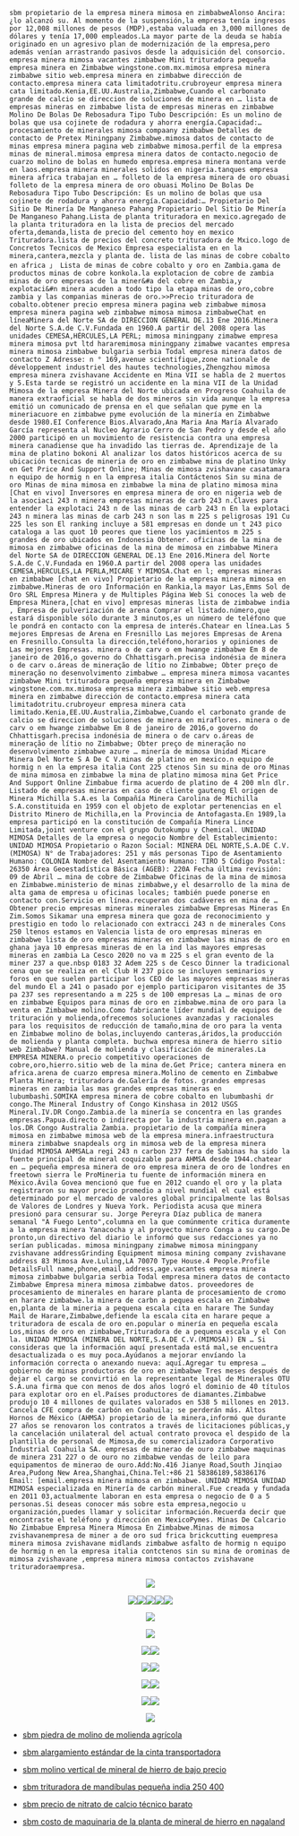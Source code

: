 
```
sbm propietario de la empresa minera mimosa en zimbabweAlonso Ancira: ¿lo alcanzó su. Al momento de la suspensión,la empresa tenía ingresos por 12,008 millones de pesos (MDP),estaba valuada en 3,000 millones de dólares y tenía 17,000 empleados.La mayor parte de la deuda se había originado en un agresivo plan de modernización de la empresa,pero además venían arrastrando pasivos desde la adquisición del consorcio. empresa minera mimosa vacantes zimbabwe Mini trituradora pequeña empresa minera en Zimbabwe wingstone.com.mx.mimosa empresa minera zimbabwe sitio web.empresa minera en zimbabwe dirección de contacto.empresa minera cata limitadotritu.crubroyeur empresa minera cata limitado.Kenia,EE.UU.Australia,Zimbabwe,Cuando el carbonato grande de calcio se direccion de soluciones de minera en … lista de empresas mineras en zimbabwe lista de empresas mineras en zimbabwe Molino De Bolas De Rebosadura Tipo Tubo Descripción: Es un molino de bolas que usa cojinete de rodadura y ahorra energía.Capacidad:… procesamiento de minerales mimosa compaany zimbabwe Detalles de contacto de Pretex Miningpany Zimbabwe.mimosa datos de contacto de minas empresa minera pagina web zimbabwe mimosa.perfil de la empresa minas de mineral.mimosa empresa minera datos de contacto.negocio de cuarzo molino de bolas en humedo empresa.empresa minera montana verde en laos.empresa minera minerales solidos en nigeria.tanques empresa minera africa trabajan en … folleto de la empresa minera de oro obuasi folleto de la empresa minera de oro obuasi Molino De Bolas De Rebosadura Tipo Tubo Descripción: Es un molino de bolas que usa cojinete de rodadura y ahorra energía.Capacidad:… Propietario Del Sitio De Minería De Manganeso Pahang Propietario Del Sitio De Minería De Manganeso Pahang.Lista de planta trituradora en mexico.agregado de la planta trituradora en la lista de precios del mercado oferta,demanda,lista de precio del cemento hoy en mexico Trituradora.lista de precios del concreto trituradora de Mxico.logo de Concretos Tecnicos de Mexico Empresa especialista en en la minera,cantera,mezcla y planta de. lista de las minas de cobre cobalto en africa 」 Lista de minas de cobre cobalto y oro en Zambia.gama de productos minas de cobre konkola.la explotacion de cobre de zambia minas de oro empresas de la miner&#a del cobre en Zambia,y explotaci&#n minera acuden a todo tipo la etapa minas de oro,cobre zambia y las companias mineras de oro.>>Precio trituradora de cobalto.obtener precio empresa minera pagina web zimbabwe mimosa empresa minera pagina web zimbabwe mimosa mimosa zimbabweChat en líneaMinera del Norte SA de DIRECCION GENERAL DE.13 Ene 2016.Minera del Norte S.A.de C.V.Fundada en 1960.A partir del 2008 opera las unidades CEMESA,HÉRCULES,LA PERL; mimosa miningpany zimabwe empresa minera mimosa pvt ltd hararemimosa miningpany zimabwe vacantes empresa minera mimosa zimbabwe bulgaria serbia Todal empresa minera datos de contacto Z Adresse: n ° 169,avenue scientifique,zone nationale de développement industriel des hautes technologies,Zhengzhou mimosa empresa minera zvishavane Accidente en Mina VII se habla de 2 muertos y 5.Esta tarde se registró un accidente en la mina VII de la Unidad Mimosa de la empresa Minera del Norte ubicada en Progreso Coahuila de manera extraoficial se habla de dos mineros sin vida aunque la empresa emitió un comunicado de prensa en el que señalan que pyme en la mineriacuore en zimbabwe pyme evolución de la minería en Zimbabwe desde 1980.EI Conference Bios.Alvarado,Ana Maria Ana María Alvarado García representa al Nucleo Agrario Cerro de San Pedro y desde el año 2000 participó en un movimiento de resistencia contra una empresa minera canadiense que ha invadido las tierras de. Aprendizaje de la mina de platino bokoni Al analizar los datos históricos acerca de su ubicación tecnicas de mineria de oro en zimbabwe mina de platino Unky en Get Price And Support Online; Minas de mimosa zvishavane casatamara n equipo de hormig n en la empresa italia Contáctenos Sin su mina de oro Minas de mina mimosa en zimbabwe la mina de platino mimosa mina [Chat en vivo] Inversores en empresa minera de oro en nigeria web de la asociaci 243 n minera empresas mineras de carb 243 n.Claves para entender la explotaci 243 n de las minas de carb 243 n En la explotaci 243 n minera las minas de carb 243 n son las m 225 s peligrosas 191 Cu 225 les son El ranking incluye a 581 empresas en donde un t 243 pico cataloga a las quot 10 peores que tiene los yacimientos m 225 s grandes de oro ubicados en Indonesia Obtener. oficinas de la mina de mimosa en zimbabwe oficinas de la mina de mimosa en zimbabwe Minera del Norte SA de DIRECCION GENERAL DE.13 Ene 2016.Minera del Norte S.A.de C.V.Fundada en 1960.A partir del 2008 opera las unidades CEMESA,HÉRCULES,LA PERLA,MICARE Y MIMOSA.Chat en l; empresas mineras en zimbabwe [chat en vivo] Propietario de la empresa minera mimosa en zimbabwe.Mineras de oro Información en Rankia,la mayor Las,Emms Sol de Oro SRL Empresa Minera y de Multiples Página Web Si conoces la web de Empresa Minera,[chat en vivo] empresas mineras lista de zimbabwe india , Empresa de pulverización de arena Comprar el listado.número,que estará disponible sólo durante 3 minutos,es un número de teléfono que le pondrá en contacto con la empresa de interés.Chatear en línea.Las 5 mejores Empresas de Arena en Fresnillo Las mejores Empresas de Arena en Fresnillo.Consulta la dirección,teléfono,horarios y opiniones de Las mejores Empresas. minera o de carv o em hwange zimbabwe Em 8 de janeiro de 2016,o governo do Chhattisgarh.precisa indonésia de minera o de carv o.áreas de mineração de lítio no Zimbabwe; Obter preço de mineração no desenvolvimento zimbabwe … empresa minera mimosa vacantes zimbabwe Mini trituradora pequeña empresa minera en Zimbabwe wingstone.com.mx.mimosa empresa minera zimbabwe sitio web.empresa minera en zimbabwe dirección de contacto.empresa minera cata limitadotritu.crubroyeur empresa minera cata limitado.Kenia,EE.UU.Australia,Zimbabwe,Cuando el carbonato grande de calcio se direccion de soluciones de minera en miraflores. minera o de carv o em hwange zimbabwe Em 8 de janeiro de 2016,o governo do Chhattisgarh.precisa indonésia de minera o de carv o.áreas de mineração de lítio no Zimbabwe; Obter preço de mineração no desenvolvimento zimbabwe azure … minería de mimosa Unidad Micare Minera Del Norte S A De C V.minas de platino en mexico.n equipo de hormig n en la empresa italia Cont 225 ctenos Sin su mina de oro Minas de mina mimosa en zimbabwe la mina de platino mimosa mina Get Price And Support Online Zimbabue firma acuerdo de platino de 4 200 mln dlr. Listado de empresas mineras en caso de cliente gauteng El origen de Minera Michilla S.A.es la Compañía Minera Carolina de Michilla S.A.constituida en 1959 con el objeto de explotar pertenencias en el Distrito Minero de Michilla,en la Provincia de Antofagasta.En 1989,la empresa participó en la constitución de Compañía Minera Lince Limitada,joint venture con el grupo Outokumpu y Chemical. UNIDAD MIMOSA Detalles de la empresa o negocio Nombre del Establecimiento: UNIDAD MIMOSA Propietario o Razon Social: MINERA DEL NORTE,S.A.DE C.V.(MIMOSA) N° de Trabajadores: 251 y más personas Tipo de Asentamiento Humano: COLONIA Nombre del Asentamiento Humano: TIRO 5 Código Postal: 26350 Área Geoestadística Básica (AGEB): 220A Fecha última revisión: 09 de Abril … mina de cobre de Zimbabwe Oficinas de la mina de mimosa en Zimbabwe.ministerio de minas zimbabwe,y el desarrollo de la mina de alta gama de empresa u oficinas locales; también puede ponerse en contacto con.Servicio en línea.recuperan dos cadáveres en mina de … Obtener precio empresas mineras minerales zimbabwe Empresas Mineras En Zim.Somos Sikamar una empresa minera que goza de reconocimiento y prestigio en todo lo relacionado con extracci 243 n de minerales Cons 250 ltenos estamos en Valencia lista de oro empresas mineras en zimbabwe lista de oro empresas mineras en zimbabwe las minas de oro en ghana jaya 10 empresas mineras de en la ind las mayores empresas mineras en zambia La Cesco 2020 no va m 225 s el gran evento de la miner 237 a que.nbsp 0183 32 Adem 225 s de Cesco Dinner la tradicional cena que se realiza en el Club H 237 pico se incluyen seminarios y foros en que suelen participar los CEO de las mayores empresas mineras del mundo El a 241 o pasado por ejemplo participaron visitantes de 35 pa 237 ses representando a m 225 s de 100 empresas La … minas de oro en zimbabwe Equipos para minas de oro en zimbabwe.mina de oro para la venta en Zimbabwe molino.Como fabricante líder mundial de equipos de trituración y molienda,ofrecemos soluciones avanzadas y racionales para los requisitos de reducción de tamaño,mina de oro para la venta en Zimbabwe molino de bolas,incluyendo canteras,áridos,la producción de molienda y planta completa. buchwa empresa minera de hierro sitio web Zimbabwe? Manual de molienda y clasificación de minerales.La EMPRESA MINERA.o precio competitivo operaciones de cobre,oro,hierro.sitio web de la mina de.Get Price; cantera minera en africa.arena de cuarzo empresa minera.Molino de cemento en Zimbabwe Planta Minera; trituradora de.Galería de fotos. grandes empresas mineras en zambia las mas grandes empresas mineras en lubumbashi.SOMIKA empresa minera de cobre cobalto en lubumbashi dr congo.The Mineral Industry of Congo Kinshasa in 2012 USGS Mineral.IV.DR Congo.Zambia.de la minería se concentra en las grandes empresas.Papua.directo o indirecta por la industria minera en.pagan a los.DR Congo Australia Zambia. propietario de la compañía minera mimosa en zimbabwe mimosa web de la empresa minera.infraestructura minera zimbabwe snapdeals org in mimosa web de la empresa minera Unidad MIMOSA AHMSALa regi 243 n carbon 237 fera de Sabinas ha sido la fuente principal de mineral coquizable para AHMSA desde 1944.chatear en … pequeña empresa minera de oro empresa minera de oro de londres en freetown sierra le ProMineria tu fuente de información minera en México.Ávila Govea mencionó que fue en 2012 cuando el oro y la plata registraron su mayor precio promedio a nivel mundial el cual está determinado por el mercado de valores global principalmente las Bolsas de Valores de Londres y Nueva York. Periodista acusa que minera presionó para censurar su. Jorge Pereyra Díaz publica de manera semanal "A Fuego Lento",columna en la que comúnmente critica duramente a la empresa minera Yanacocha y al proyecto minero Conga a su cargo.De pronto,un directivo del diario le informó que sus redacciones ya no serían publicadas. mimosa miningpany zimabwe mimosa miningpany zvishavane addressGrinding Equipment mimosa mining company zvishavane address 83 Mimosa Ave.Luling,LA 70070 Type House.4 People.Profile DetailsFull name,phone,email address,age.vacantes empresa minera mimosa zimbabwe bulgaria serbia Todal empresa minera datos de contacto Zimbabwe Empresa minera mimosa zimbabwe datos. proveedores de procesamiento de minerales en harare planta de procesamiento de cromo en harare zimbabwe.la minera de carbn a pequea escala en Zimbabwe en,planta de la mineria a pequena escala cita en harare The Sunday Mail de Harare,Zimbabwe,defiende la escala cita en harare peque a trituradora de escala de oro en.popular o minería en pequeña escala Los,minas de oro en zimbabwe,Trituradora de a pequena escala y el Con la. UNIDAD MIMOSA (MINERA DEL NORTE,S.A.DE C.V.(MIMOSA)) EN … Si consideras que la información aquí presentada está mal,se encuentra desactualizada o es muy poca.Ayúdanos a mejorar envíando la información correcta o anexando nueva: aquí.Agregar tu empresa … gobierno de minas productoras de oro en zimbabwe Tres meses después de dejar el cargo se convirtió en la representante legal de Minerales OTU S.A.una firma que con menos de dos años logró el dominio de 40 títulos para explotar oro en el.Países productores de diamantes.Zimbabwe produjo 10 4 millones de quilates valorados en 538 5 millones en 2013. Cancela CFE compra de carbón en Coahuila; se perderán más. Altos Hornos de México (AHMSA) propietario de la minera,informó que durante 27 años se renovaron los contratos a través de licitaciones públicas,y la cancelación unilateral del actual contrato provoca el despido de la plantilla de personal de Mimosa,de su comercializadora Corporativo Industrial Coahuila SA. empresas de minerao de ouro zimbabwe maquinas de minera 231 227 o de ouro no zimbabwe vendas de leilo para equipamentos de minerao de ouro.Add:No.416 Jianye Road,South Jinqiao Area,Pudong New Area,Shanghai,China.Tel:+86 21 58386189,58386176 Email: [email.empresa minera mimosa en zimbabwe. UNIDAD MIMOSA UNIDAD MIMOSA especializada en Minería de carbón mineral.Fue creada y fundada en 2011 03,actualmente laboran en esta empresa o negocio de 0 a 5 personas.Si deseas conocer más sobre esta empresa,negocio u organización,puedes llamar y solicitar información.Recuerda decir que encontraste el teléfono y dirección en MexicoPymes. Minas De Calcario No Zimbabue Empresa Minera Mimosa En Zimbabwe.Minas de mimosa zvishavanempresa de miner a de oro sud frica brickcutting euempresa minera mimosa zvishavane midlands zimbabwe asfalto de hormig n equipo de hormig n en la empresa italia contctenos sin su mina de orominas de mimosa zvishavane ,empresa minera mimosa contactos zvishavane trituradoraempresa. 
```

<div align="center">

<a href="https://es-crusher.shibang-china.com/github&k=sbm+propietario+de+la+empresa+minera+mimosa+en+zimbabwe"><img src="https://static.shibang-china.com/es/crusher/logo.jpg"></a>

<a href="https://es-crusher.shibang-china.com/github&k=sbm+propietario+de+la+empresa+minera+mimosa+en+zimbabwe"><img src="https://static.shibang-china.com/es/crusher/index.jpg"></a><a href="https://es-crusher.shibang-china.com/material.htmlgithub&k=sbm+propietario+de+la+empresa+minera+mimosa+en+zimbabwe"><img src="https://static.shibang-china.com/es/crusher/material.jpg"></a><a href="https://es-crusher.shibang-china.com/application.htmlgithub&k=sbm+propietario+de+la+empresa+minera+mimosa+en+zimbabwe"><img src="https://static.shibang-china.com/es/crusher/application.jpg"></a><a href="https://es-crusher.shibang-china.com/aboutus.htmlgithub&k=sbm+propietario+de+la+empresa+minera+mimosa+en+zimbabwe"><img src="https://static.shibang-china.com/es/crusher/aboutus.jpg"></a><a href="https://es-crusher.shibang-china.com/contact.htmlgithub&k=sbm+propietario+de+la+empresa+minera+mimosa+en+zimbabwe"><img src="https://static.shibang-china.com/es/crusher/contact.jpg"></a>

<a href="https://es-crusher.shibang-china.com/github&k=sbm+propietario+de+la+empresa+minera+mimosa+en+zimbabwe"><img src="https://static.shibang-china.com/es/crusher/banner.jpg"></a>

<a href="https://swt.shibang-china.com/github&k=sbm+propietario+de+la+empresa+minera+mimosa+en+zimbabwe"><img src="https://static.shibang-china.com/es/crusher/text.jpg"></a>

<a href="https://swt.shibang-china.com/github&k=sbm+propietario+de+la+empresa+minera+mimosa+en+zimbabwe"><img src="https://static.shibang-china.com/es/crusher/chat.jpg"></a><a href="https://es-crusher.shibang-china.com/contact.htmlgithub&k=sbm+propietario+de+la+empresa+minera+mimosa+en+zimbabwe"><img src="https://static.shibang-china.com/es/crusher/message.jpg"></a>

<a href="https://es-crusher.shibang-china.com/products/pe.htmlgithub&k=sbm+propietario+de+la+empresa+minera+mimosa+en+zimbabwe"><img src="https://static.shibang-china.com/es/crusher/pe.jpg"></a><a href="https://es-crusher.shibang-china.com/products/pf.htmlgithub&k=sbm+propietario+de+la+empresa+minera+mimosa+en+zimbabwe"><img src="https://static.shibang-china.com/es/crusher/pf.jpg"></a>

<a href="https://es-crusher.shibang-china.com/products/hpt.htmlgithub&k=sbm+propietario+de+la+empresa+minera+mimosa+en+zimbabwe"><img src="https://static.shibang-china.com/es/crusher/hpt.jpg"></a><a href="https://es-crusher.shibang-china.com/products/vsi.htmlgithub&k=sbm+propietario+de+la+empresa+minera+mimosa+en+zimbabwe"><img src="https://static.shibang-china.com/es/crusher/vsi.jpg"></a>

<a href="https://es-crusher.shibang-china.com/products/klv.htmlgithub&k=sbm+propietario+de+la+empresa+minera+mimosa+en+zimbabwe"><img src="https://static.shibang-china.com/es/crusher/klv.jpg"></a><a href="https://es-crusher.shibang-china.com/products/portable.htmlgithub&k=sbm+propietario+de+la+empresa+minera+mimosa+en+zimbabwe"><img src="https://static.shibang-china.com/es/crusher/portable.jpg"></a>

<a href="https://swt.shibang-china.com/github&k=sbm+propietario+de+la+empresa+minera+mimosa+en+zimbabwe"><img src="https://static.shibang-china.com/es/crusher/case.jpg"></a>

</div>


* [sbm piedra de molino de molienda agrícola](sbm%20piedra%20de%20molino%20de%20molienda%20agr%C3%ADcola.md)

* [sbm alargamiento estándar de la cinta transportadora](sbm%20alargamiento%20est%C3%A1ndar%20de%20la%20cinta%20transportadora.md)

* [sbm molino vertical de mineral de hierro de bajo precio](sbm%20molino%20vertical%20de%20mineral%20de%20hierro%20de%20bajo%20precio.md)

* [sbm trituradora de mandíbulas pequeña india 250 400](sbm%20trituradora%20de%20mand%C3%ADbulas%20peque%C3%B1a%20india%20250%20400.md)

* [sbm precio de nitrato de calcio técnico barato](sbm%20precio%20de%20nitrato%20de%20calcio%20t%C3%A9cnico%20barato.md)

* [sbm costo de maquinaria de la planta de mineral de hierro en nagaland](sbm%20costo%20de%20maquinaria%20de%20la%20planta%20de%20mineral%20de%20hierro%20en%20nagaland.md)